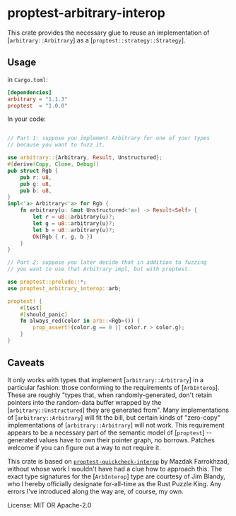 # proptest-arbitrary-interop

This crate provides the necessary glue to reuse an implementation of
[`arbitrary::Arbitrary`] as a [`proptest::strategy::Strategy`].

## Usage

in `Cargo.toml`:

```toml
[dependencies]
arbitrary = "1.1.3"
proptest  = "1.0.0"
```

In your code:

```rust

// Part 1: suppose you implement Arbitrary for one of your types
// because you want to fuzz it.

use arbitrary::{Arbitrary, Result, Unstructured};
#[derive(Copy, Clone, Debug)]
pub struct Rgb {
    pub r: u8,
    pub g: u8,
    pub b: u8,
}
impl<'a> Arbitrary<'a> for Rgb {
    fn arbitrary(u: &mut Unstructured<'a>) -> Result<Self> {
        let r = u8::arbitrary(u)?;
        let g = u8::arbitrary(u)?;
        let b = u8::arbitrary(u)?;
        Ok(Rgb { r, g, b })
    }
}

// Part 2: suppose you later decide that in addition to fuzzing
// you want to use that Arbitrary impl, but with proptest.

use proptest::prelude::*;
use proptest_arbitrary_interop::arb;

proptest! {
    #[test]
    #[should_panic]
    fn always_red(color in arb::<Rgb>()) {
        prop_assert!(color.g == 0 || color.r > color.g);
    }
}
```

## Caveats

It only works with types that implement [`arbitrary::Arbitrary`] in a
particular fashion: those conforming to the requirements of [`ArbInterop`].
These are roughly "types that, when randomly-generated, don't retain
pointers into the random-data buffer wrapped by the
[`arbitrary::Unstructured`] they are generated from". Many implementations
of [`arbitrary::Arbitrary`] will fit the bill, but certain kinds of
"zero-copy" implementations of [`arbitrary::Arbitrary`] will not work. This
requirement appears to be a necessary part of the semantic model of
[`proptest`] -- generated values have to own their pointer graph, no
borrows. Patches welcome if you can figure out a way to not require it.

This crate is based on
[`proptest-quickcheck-interop`](https://crates.io/crates/proptest-quickcheck-interop)
by Mazdak Farrokhzad, without whose work I wouldn't have had a clue how to
approach this. The exact type signatures for the [`ArbInterop`] type are
courtesy of Jim Blandy, who I hereby officially designate for-all-time as
the Rust Puzzle King. Any errors I've introduced along the way are, of
course, my own.

License: MIT OR Apache-2.0
